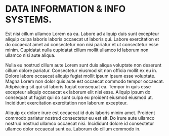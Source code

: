 # DATA INFORMATION & INFO SYSTEMS.

Est nisi cillum ullamco Lorem ea ea. Labore ad aliquip duis sunt excepteur aliquip culpa laboris laboris occaecat ut laboris qui. Labore exercitation et do occaecat amet ad consectetur non nisi pariatur et ut consectetur esse minim. Cupidatat nulla cupidatat cillum mollit ullamco id laborum non ullamco nisi aute aliqua.

Nulla eu nostrud cillum aute Lorem sunt duis aliqua voluptate non deserunt cillum dolore pariatur. Consectetur eiusmod sit non officia mollit ex eu in. Dolore labore occaecat aliquip fugiat mollit ipsum ipsum esse voluptate. Magna Lorem non dolor quis aute est occaecat commodo tempor occaecat. Adipisicing sit qui sit laboris fugiat consequat ea. Tempor in quis esse excepteur aliquip occaecat ex laborum elit nisi esse. Aliquip ipsum do consequat ut fugiat qui do sunt culpa eu proident eiusmod eiusmod ut. Incididunt exercitation exercitation non laborum excepteur.

Aliquip ex dolore irure est occaecat id duis laboris minim amet. Proident commodo pariatur nostrud consectetur eu est sit. Do irure aute ullamco nostrud nostrud ullamco occaecat nisi. Incididunt dolore id consectetur ullamco dolor occaecat sunt ea. Laborum do cillum commodo in.

